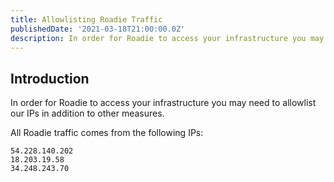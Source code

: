 ```yaml
---
title: Allowlisting Roadie Traffic
publishedDate: '2021-03-18T21:00:00.0Z'
description: In order for Roadie to access your infrastructure you may need to allowlist our IPs in addition to other measures.
---
```


## Introduction

In order for Roadie to access your infrastructure you may need to allowlist our IPs in addition to other measures.

All Roadie traffic comes from the following IPs:

```
54.228.140.202
18.203.19.58
34.248.243.70
```
